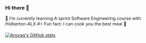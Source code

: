### Hi there 👋
 🌱 I’m currently learning A sprint Software Engineering course with Holberton-ALX
 #⚡ Fun fact: I can cook you the best meal :shushing_face:
 
 [![Anurag's GitHub stats](https://github-readme-stats.vercel.app/api?username=mitakeey)](https://github.com/anuraghazra/github-readme-stats)


<!--
**mitakeey/mitakeey** is a ✨ _special_ ✨ repository because its `README.md` (this file) appears on your GitHub profile.

Here are some ideas to get you started:

- 🔭 I’m currently working on ...
- 🌱 I’m currently learning A sprint Software Engineering course with Holberton-ALX
- 👯 I’m looking to collaborate on ...
- 🤔 I’m looking for help with ...
- 💬 Ask me about ...
- 📫 How to reach me: ...
- 😄 Pronouns: ...
-⚡ Fun fact: I can cook you the best meal :shushing_face:
-->
